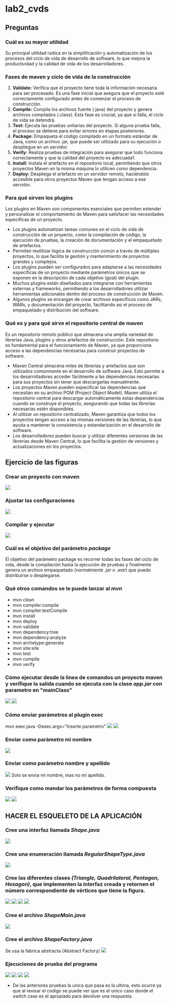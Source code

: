 # lab2_cvds

## Preguntas
### Cuál es su mayor utilidad
Su principal utilidad radica en la simplificación y automatización de los procesos del ciclo 
de vida de desarrollo de software, lo que mejora la productividad y la calidad de vida de los
desarrolladores.

### Fases de maven y ciclo de vida de la construcción
1. __Validate:__
   Verifica que el proyecto tiene toda la información necesaria para ser procesado. Es una fase inicial que asegura que el proyecto esté correctamente configurado antes de comenzar el proceso de construcción.
2. __Compile:__
   Compila los archivos fuente (.java) del proyecto y genera archivos compilados (.class). Esta fase es crucial, ya que si falla, el ciclo de vida se detendrá.
3. __Test:__
   Ejecuta las pruebas unitarias del proyecto. Si alguna prueba falla, el proceso se detiene para evitar errores en etapas posteriores.
4. __Package:__
   Empaqueta el código compilado en un formato estándar de Java, como un archivo .jar, que puede ser utilizado para su ejecución o despliegue en un servidor.
5. __Verify:__
   Realiza pruebas de integración para asegurar que todo funciona correctamente y que la calidad del proyecto es adecuada1.
6. __Install:__
   Instala el artefacto en el repositorio local, permitiendo que otros proyectos Maven en la misma máquina lo utilicen como dependencia.
7. __Deploy:__
   Despliega el artefacto en un servidor remoto, haciéndolo accesible para otros proyectos Maven que tengan acceso a ese servidor.

### Para qué sirven los plugins
Los plugins en Maven son componentes esenciales que permiten extender y personalizar el comportamiento de Maven para satisfacer las necesidades específicas de un proyecto.

- Los plugins automatizan tareas comunes en el ciclo de vida de construcción de un proyecto, como la compilación de código, la ejecución de pruebas, la creación de documentación y el empaquetado de artefactos.
- Permiten reutilizar lógica de construcción común a través de múltiples proyectos, lo que facilita la gestión y mantenimiento de proyectos grandes y complejos.
- Los plugins pueden ser configurados para adaptarse a las necesidades específicas de un proyecto mediante parámetros únicos que se exponen en la descripción de cada objetivo (goal) del plugin.
- Muchos plugins están diseñados para integrarse con herramientas externas y frameworks, permitiendo a los desarrolladores utilizar herramientas adicionales dentro del proceso de construcción de Maven.
- Algunos plugins se encargan de crear archivos específicos como JARs, WARs, y documentación del proyecto, facilitando así el proceso de empaquetado y distribución del software.

### Qué es y para qué sirve el repositorio central de maven
Es un repositorio remoto público que almacena una amplia variedad de librerías Java, plugins y otros artefactos de construcción. Este repositorio es fundamental para el funcionamiento de Maven, ya que proporciona acceso a las dependencias necesarias para construir proyectos de software.
- Maven Central almacena miles de librerías y artefactos que son utilizados comúnmente en el desarrollo de software Java. Esto permite a los desarrolladores acceder fácilmente a las dependencias necesarias para sus proyectos sin tener que descargarlas manualmente.
- Los proyectos Maven pueden especificar las dependencias que necesitan en su archivo POM (Project Object Model). Maven utiliza el repositorio central para descargar automáticamente estas dependencias cuando se construye el proyecto, asegurando que todas las librerías necesarias estén disponibles.
- Al utilizar un repositorio centralizado, Maven garantiza que todos los proyectos tengan acceso a las mismas versiones de las librerías, lo que ayuda a mantener la consistencia y estandarización en el desarrollo de software.
- Los desarrolladores pueden buscar y utilizar diferentes versiones de las librerías desde Maven Central, lo que facilita la gestión de versiones y actualizaciones en los proyectos.

## Ejercicio de las figuras
### Crear un proyecto con maven
![](https://github.com/lisaforero/lab2_cvds/blob/main/Imagenes/1.png)
### Ajustar las configuraciones
![](https://github.com/lisaforero/lab2_cvds/blob/main/Imagenes/2.png)
### Compilar y ejecutar
![](https://github.com/lisaforero/lab2_cvds/blob/main/Imagenes/3.png)

### Cuál es el objetivo del parámetro *package*
El objetivo del parámetro package es recorrer todas las fases del ciclo de vida,
desde la compilación hasta la ejecución de pruebas y finalmente genera un archivo empaquetado
(normalmente *.jar* o *.war*) que puede distribuirse o desplegarse.

### Qué otros comandos se le puede lanzar al *mvn*
- mvn clean
- mvn compiler:compile
- mvn compiler:testCompile
- mvn install
- mvn deploy
- mvn validate
- mvn dependency:tree
- mvn dependency:analyze
- mvn archetype:generate
- mvn site:site
- mvn test
- mvn compile
- mvn verify

### Cómo ejecutar desde la linea de comandos un proyecto maven y verifique la salida cuando se ejecuta con la clase *app.jar* con parametro en "mainClass"
![](https://github.com/lisaforero/lab2_cvds/blob/main/Imagenes/4.png)
![](https://github.com/lisaforero/lab2_cvds/blob/main/Imagenes/5.png)
### Cómo enviar parámetros al plugin exec
mvn exec:java  -Dexec.args="Inserte parametro"
![](https://github.com/lisaforero/lab2_cvds/blob/main/Imagenes/7.png)
![](https://github.com/lisaforero/lab2_cvds/blob/main/Imagenes/6.png)
### Enviar como parámetro mi nombre
![](https://github.com/lisaforero/lab2_cvds/blob/main/Imagenes/8.png)

### Enviar como parámetro nombre y apellido
![](https://github.com/lisaforero/lab2_cvds/blob/main/Imagenes/9.png)
Solo se envia mi nombre, mas no mi apellido.

### Verifique como mandar los parámetros de forma compuesta
![](https://github.com/lisaforero/lab2_cvds/blob/main/Imagenes/10.png)
![](https://github.com/lisaforero/lab2_cvds/blob/main/Imagenes/11.png)

## HACER EL ESQUELETO DE LA APLICACIÓN

### Cree una interfaz llamada *Shape.java*
![](https://github.com/lisaforero/lab2_cvds/blob/main/Imagenes/16.png)

### Cree una enumeración llamada *RegularShapeType.java*
![](https://github.com/lisaforero/lab2_cvds/blob/main/Imagenes/17.png)

###  Cree las diferentes clases *(Triangle, Quadrilateral, Pentagon, Hexagon)*, que implementen la interfaz creada y retornen el número correspondiente de vértices que tiene la figura.
![](https://github.com/lisaforero/lab2_cvds/blob/main/Imagenes/18.png)
![](https://github.com/lisaforero/lab2_cvds/blob/main/Imagenes/19.png)
![](https://github.com/lisaforero/lab2_cvds/blob/main/Imagenes/20.png)
![](https://github.com/lisaforero/lab2_cvds/blob/main/Imagenes/21.png)

### Cree el archivo *ShapeMain.java*
![](https://github.com/lisaforero/lab2_cvds/blob/main/Imagenes/22.png)

### Cree el archivo *ShapeFactory.java*
Se usa la fabrica abstracta (Abstract Factory)
![](https://github.com/lisaforero/lab2_cvds/blob/main/Imagenes/23.png)

### Ejecuciones de prueba del programa 
![](https://github.com/lisaforero/lab2_cvds/blob/main/Imagenes/12.png)
![](https://github.com/lisaforero/lab2_cvds/blob/main/Imagenes/13.png)
![](https://github.com/lisaforero/lab2_cvds/blob/main/Imagenes/14.png)
![](https://github.com/lisaforero/lab2_cvds/blob/main/Imagenes/15.png)

- De las anteriores pruebas la unica que pasa es la ultima, esto ocurre ya que al revisar el codigo se
puede ver que es el unico caso donde el switch case es el apropiado para devolver una respuesta.



